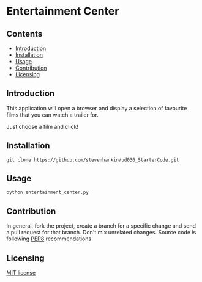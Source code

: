 # Entertainment Center

## Contents
* [Introduction](#introduction)
* [Installation](#installation)
* [Usage](https://github.com/stevenhankin/ud036_StarterCode/blob/master/README.md#Usage)
* [Contribution](https://github.com/stevenhankin/ud036_StarterCode/blob/master/README.md#Contribution)
* [Licensing](https://github.com/stevenhankin/ud036_StarterCode/blob/master/README.md#Licensing)

## Introduction
This application will open a browser and display a selection
of favourite films that you can watch a trailer for.

Just choose a film and click!

## Installation
```
git clone https://github.com/stevenhankin/ud036_StarterCode.git
```
## Usage
```
python entertainment_center.py
```

## Contribution
In general, fork the project, create a branch for a specific change and send a pull request for that branch.
Don't mix unrelated changes. Source code is following [PEP8](https://www.python.org/dev/peps/pep-0008/) recommendations

## Licensing
[MIT license](https://opensource.org/licenses/MIT)

